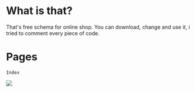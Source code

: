 # What is that?
That's free schema for online shop.
You can download, change and use it, i tried to comment every piece of code. 

# Pages
```Index```

![](https://github.com/ddoo5/SS/blob/data/data/IndexPage.gif)
